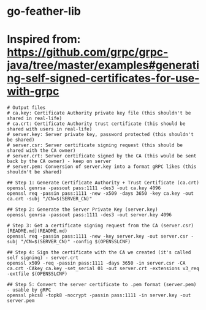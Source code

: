 # go-feather-lib


# Inspired from: https://github.com/grpc/grpc-java/tree/master/examples#generating-self-signed-certificates-for-use-with-grpc
    # Output files
    # ca.key: Certificate Authority private key file (this shouldn't be shared in real-life)
    # ca.crt: Certificate Authority trust certificate (this should be shared with users in real-life)
    # server.key: Server private key, password protected (this shouldn't be shared)
    # server.csr: Server certificate signing request (this should be shared with the CA owner)
    # server.crt: Server certificate signed by the CA (this would be sent back by the CA owner) - keep on server
    # server.pem: Conversion of server.key into a format gRPC likes (this shouldn't be shared)

    ## Step 1: Generate Certificate Authority + Trust Certificate (ca.crt)
	openssl genrsa -passout pass:1111 -des3 -out ca.key 4096
	openssl req -passin pass:1111 -new -x509 -days 3650 -key ca.key -out ca.crt -subj "/CN=$(SERVER_CN)"

	## Step 2: Generate the Server Private Key (server.key)
	openssl genrsa -passout pass:1111 -des3 -out server.key 4096

	# Step 3: Get a certificate signing request from the CA (server.csr)[README.md](README.md)
	openssl req -passin pass:1111 -new -key server.key -out server.csr -subj "/CN=$(SERVER_CN)" -config $(OPENSSLCNF)

	## Step 4: Sign the certificate with the CA we created (it's called self signing) - server.crt
	openssl x509 -req -passin pass:1111 -days 3650 -in server.csr -CA ca.crt -CAkey ca.key -set_serial 01 -out server.crt -extensions v3_req -extfile $(OPENSSLCNF)

	## Step 5: Convert the server certificate to .pem format (server.pem) - usable by gRPC
	openssl pkcs8 -topk8 -nocrypt -passin pass:1111 -in server.key -out server.pem